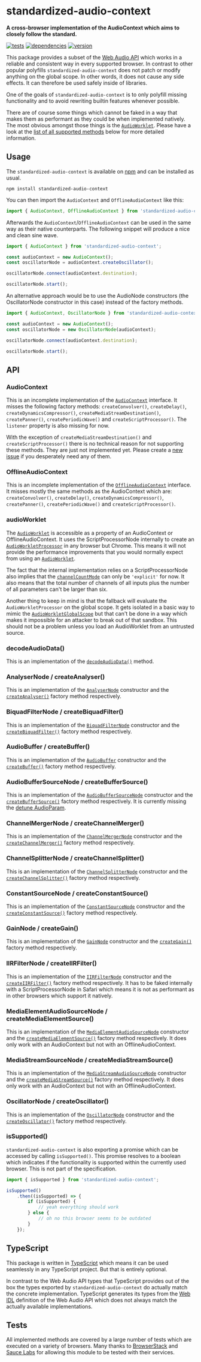 # standardized-audio-context

**A cross-browser implementation of the AudioContext which aims to closely follow the standard.**

[![tests](https://img.shields.io/travis/chrisguttandin/standardized-audio-context/master.svg?style=flat-square)](https://travis-ci.org/chrisguttandin/standardized-audio-context)
[![dependencies](https://img.shields.io/david/chrisguttandin/standardized-audio-context.svg?style=flat-square)](https://www.npmjs.com/package/standardized-audio-context)
[![version](https://img.shields.io/npm/v/standardized-audio-context.svg?style=flat-square)](https://www.npmjs.com/package/standardized-audio-context)

This package provides a subset of the [Web Audio API](https://webaudio.github.io/web-audio-api) which works in a reliable and consistent way in every supported browser. In contrast to other popular polyfills `standardized-audio-context` does not patch or modify anything on the global scope. In other words, it does not cause any side effects. It can therefore be used safely inside of libraries.

One of the goals of `standardized-audio-context` is to only polyfill missing functionality and to avoid rewriting builtin features whenever possible.

There are of course some things which cannot be faked in a way that makes them as performant as
they could be when implemented natively. The most obvious amongst those things is the
[`AudioWorklet`](https://webaudio.github.io/web-audio-api/#audioworklet). Please have a look at the [list of all supported methods](https://github.com/chrisguttandin/standardized-audio-context#api) below for more detailed information.

## Usage

The `standardized-audio-context` is available on
[npm](https://www.npmjs.com/package/standardized-audio-context) and can be installed as usual.

```shell
npm install standardized-audio-context
```

You can then import the `AudioContext` and `OfflineAudioContext` like this:

```js
import { AudioContext, OfflineAudioContext } from 'standardized-audio-context';
```

Afterwards the `AudioContext`/`OfflineAudioContext` can be used in the same way as their native counterparts. The following snippet will produce a nice and clean sine wave.

```js
import { AudioContext } from 'standardized-audio-context';

const audioContext = new AudioContext();
const oscillatorNode = audioContext.createOscillator();

oscillatorNode.connect(audioContext.destination);

oscillatorNode.start();
```

An alternative approach would be to use the AudioNode constructors (the OscillatorNode constructor in this case) instead of the factory methods.

```js
import { AudioContext, OscillatorNode } from 'standardized-audio-context';

const audioContext = new AudioContext();
const oscillatorNode = new OscillatorNode(audioContext);

oscillatorNode.connect(audioContext.destination);

oscillatorNode.start();
```

## API

### AudioContext

This is an incomplete implementation of the [`AudioContext`](https://webaudio.github.io/web-audio-api/#audiocontext) interface. It misses the following factory methods: `createConvolver()`, `createDelay()`, `createDynamicsCompressor()`, `createMediaStreamDestination()`, `createPanner()`, `createPeriodicWave()` and `createScriptProcessor()`. The `listener` property is also missing for now.

With the exception of `createMediaStreamDestination()` and `createScriptProcessor()` there is no technical reason for not supporting these methods. They are just not implemented yet. Please create a [new issue](https://github.com/chrisguttandin/standardized-audio-context/issues/new) if you desperately need any of them.

### OfflineAudioContext

This is an incomplete implementation of the [`OfflineAudioContext`](https://webaudio.github.io/web-audio-api/#offlineaudiocontext) interface. It misses mostly the same methods as the AudioContext which are: `createConvolver()`, `createDelay()`, `createDynamicsCompressor()`, `createPanner()`, `createPeriodicWave()` and `createScriptProcessor()`.

### audioWorklet

The [`AudioWorklet`](https://webaudio.github.io/web-audio-api/#audioworklet) is accessible as a property of an AudioContext or OfflineAudioContext. It uses the ScriptProcessorNode internally to create an [`AudioWorkletProcessor`](https://webaudio.github.io/web-audio-api/#audioworkletprocessor) in any browser but Chrome. This means it will not provide the performance improvements that you would normally expect from using an [`AudioWorklet`](https://webaudio.github.io/web-audio-api/#audioworkletnode).

The fact that the internal implementation relies on a ScriptProcessorNode also implies that the [`channelCountMode`](https://webaudio.github.io/web-audio-api/#dom-audionode-channelcountmode) can only be `'explicit'` for now. It also means that the total number of channels of all inputs plus the number of all parameters can't be larger than six.

Another thing to keep in mind is that the fallback will evaluate the `AudioWorkletProcessor` on the global scope. It gets isolated in a basic way to mimic the [`AudioWorkletGlobalScope`](https://webaudio.github.io/web-audio-api/#audioworkletglobalscope) but that can't be done in a way which makes it impossible for an attacker to break out of that sandbox. This should not be a problem unless you load an AudioWorklet from an untrusted source.

### decodeAudioData()

This is an implementation of the
[`decodeAudioData()`](https://webaudio.github.io/web-audio-api/#dom-baseaudiocontext-decodeaudiodata) method.

### AnalyserNode / createAnalyser()

This is an implementation of the
[`AnalyserNode`](https://webaudio.github.io/web-audio-api/#analysernode) constructor and the [`createAnalyser()`](https://webaudio.github.io/web-audio-api/#dom-baseaudiocontext-createanalyser) factory method respectively.

### BiquadFilterNode / createBiquadFilter()

This is an implementation of the
[`BiquadFilterNode`](https://webaudio.github.io/web-audio-api/#biquadfilternode) constructor and the [`createBiquadFilter()`](https://webaudio.github.io/web-audio-api/#dom-baseaudiocontext-createbiquadfilter) factory method respectively.

### AudioBuffer / createBuffer()

This is an implementation of the
[`AudioBuffer`](https://webaudio.github.io/web-audio-api/#audiobuffer) constructor and the [`createBuffer()`](https://webaudio.github.io/web-audio-api/#dom-baseaudiocontext-createbuffer) factory method respectively.

### AudioBufferSourceNode / createBufferSource()

This is an implementation of the
[`AudioBufferSourceNode`](https://webaudio.github.io/web-audio-api/#AudioBufferSourceNode) constructor and the [`createBufferSource()`](https://webaudio.github.io/web-audio-api/#dom-baseaudiocontext-createbuffersource) factory method respectively. It is currently missing the [detune AudioParam](https://webaudio.github.io/web-audio-api/#dom-audiobuffersourcenode-detune).

### ChannelMergerNode / createChannelMerger()

This is an implementation of the
[`ChannelMergerNode`](https://webaudio.github.io/web-audio-api/#channelmergernode) constructor and the [`createChannelMerger()`](https://webaudio.github.io/web-audio-api/#dom-baseaudiocontext-createchannelmerger) factory method respectively.

### ChannelSplitterNode / createChannelSplitter()

This is an implementation of the
[`ChannelSplitterNode`](https://webaudio.github.io/web-audio-api/#channelsplitternode) constructor and the [`createChannelSplitter()`](https://webaudio.github.io/web-audio-api/#dom-baseaudiocontext-createchannelsplitter) factory method respectively.

### ConstantSourceNode / createConstantSource()

This is an implementation of the
[`ConstantSourceNode`](https://webaudio.github.io/web-audio-api/#ConstantSourceNode) constructor and the [`createConstantSource()`](https://webaudio.github.io/web-audio-api/#dom-baseaudiocontext-createconstantsource) factory method respectively.

### GainNode / createGain()

This is an implementation of the
[`GainNode`](https://webaudio.github.io/web-audio-api/#gainnode) constructor and the [`createGain()`](https://webaudio.github.io/web-audio-api/#dom-baseaudiocontext-creategain) factory method respectively.

### IIRFilterNode / createIIRFilter()

This is an implementation of the
[`IIRFilterNode`](https://webaudio.github.io/web-audio-api/#iirfilternode) constructor and the [`createIIRFilter()`](https://webaudio.github.io/web-audio-api/#dom-baseaudiocontext-createiirfilter) factory method respectively. It has to be faked internally with a ScriptProcessorNode in Safari which means it is not as performant as in other browsers which support it natively.

### MediaElementAudioSourceNode / createMediaElementSource()

This is an implementation of the
[`MediaElementAudioSourceNode`](https://webaudio.github.io/web-audio-api/#mediaelementaudiosourcenode) constructor and the [`createMediaElementSource()`](https://webaudio.github.io/web-audio-api/#dom-audiocontext-createmediaelementsource) factory method respectively. It does only work with an AudioContext but not with an OfflineAudioContext.

### MediaStreamSourceNode / createMediaStreamSource()

This is an implementation of the
[`MediaStreamAudioSourceNode`](https://webaudio.github.io/web-audio-api/#mediastreamaudiosourcenode) constructor and the [`createMediaStreamSource()`](https://webaudio.github.io/web-audio-api/#dom-audiocontext-createmediastreamsource) factory method respectively. It does only work with an AudioContext but not with an OfflineAudioContext.

### OscillatorNode / createOscillator()

This is an implementation of the
[`OscillatorNode`](https://webaudio.github.io/web-audio-api/#oscillatornode) constructor and the [`createOscillator()`](https://webaudio.github.io/web-audio-api/#dom-baseaudiocontext-createoscillator) factory method respectively.

### isSupported()

 `standardized-audio-context` is also exporting a promise which can be accessed by calling `isSupported()`. This promise resolves to a boolean which indicates if the functionality is supported within the currently used browser. This is not part of the specification.

```js
import { isSupported } from 'standardized-audio-context';

isSupported()
    .then((isSupported) => {
        if (isSupported) {
            // yeah everything should work
        } else {
            // oh no this browser seems to be outdated
        }
    });
```

## TypeScript

This package is written in [TypeScript](https://www.typescriptlang.org/) which means it can be used seamlessly in any TypeScript project. But that is entirely optional.

In contrast to the Web Audio API types that TypeScript provides out of the box the types exported
by  `standardized-audio-context` do actually match the concrete implementation. TypeScript
generates its types from the [Web IDL](https://heycam.github.io/webidl) definition of the Web Audio
API which does not always match the actually available implementations.

## Tests

All implemented methods are covered by a large number of tests which are executed on a variety of browsers. Many thanks to [BrowserStack](https://www.browserstack.com) and [Sauce Labs](https://saucelabs.com) for allowing this module to be tested with their services.
